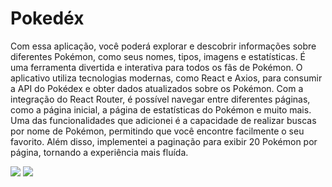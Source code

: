 <h1>Pokedéx</h1>
<p>Com essa aplicação, você poderá explorar e descobrir informações sobre diferentes Pokémon, como seus nomes, tipos, imagens e estatísticas. É uma ferramenta divertida e interativa para todos os fãs de Pokémon.
O aplicativo utiliza tecnologias modernas, como React e Axios, para consumir a API do Pokédex e obter dados atualizados sobre os Pokémon. Com a integração do React Router, é possível navegar entre diferentes páginas, como a página inicial, a página de estatísticas do Pokémon e muito mais.
Uma das funcionalidades que adicionei é a capacidade de realizar buscas por nome de Pokémon, permitindo que você encontre facilmente o seu favorito. Além disso, implementei a paginação para exibir 20 Pokémon por página, tornando a experiência mais fluída.</p>

![](https://cdn.discordapp.com/attachments/1073687277982728286/1131023529786212412/image.png)
![](https://cdn.discordapp.com/attachments/1073687277982728286/1131023988039106661/image.png)

